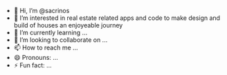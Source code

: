 - 👋 Hi, I’m @sacrinos
- 👀 I’m interested in real estate related apps and code to make design and build of houses an enjoyeable journey
- 🌱 I’m currently learning ...
- 💞️ I’m looking to collaborate on ...
- 📫 How to reach me ...
- 😄 Pronouns: ...
- ⚡ Fun fact: ...

<!---
sacrinos/sacrinos is a ✨ special ✨ repository because its `README.md` (this file) appears on your GitHub profile.
You can click the Preview link to take a look at your changes.
--->
